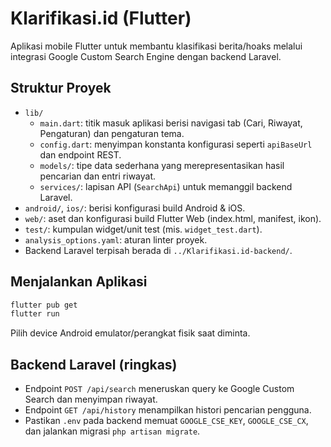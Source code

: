 # Klarifikasi.id (Flutter)

Aplikasi mobile Flutter untuk membantu klasifikasi berita/hoaks melalui integrasi Google Custom Search Engine dengan backend Laravel.

## Struktur Proyek
- `lib/`
  - `main.dart`: titik masuk aplikasi berisi navigasi tab (Cari, Riwayat, Pengaturan) dan pengaturan tema.
  - `config.dart`: menyimpan konstanta konfigurasi seperti `apiBaseUrl` dan endpoint REST.
  - `models/`: tipe data sederhana yang merepresentasikan hasil pencarian dan entri riwayat.
  - `services/`: lapisan API (`SearchApi`) untuk memanggil backend Laravel.
- `android/`, `ios/`: berisi konfigurasi build Android & iOS.
- `web/`: aset dan konfigurasi build Flutter Web (index.html, manifest, ikon).
- `test/`: kumpulan widget/unit test (mis. `widget_test.dart`).
- `analysis_options.yaml`: aturan linter proyek.
- Backend Laravel terpisah berada di `../Klarifikasi.id-backend/`.

## Menjalankan Aplikasi
```bash
flutter pub get
flutter run
```
Pilih device Android emulator/perangkat fisik saat diminta.

## Backend Laravel (ringkas)
- Endpoint `POST /api/search` meneruskan query ke Google Custom Search dan menyimpan riwayat.
- Endpoint `GET /api/history` menampilkan histori pencarian pengguna.
- Pastikan `.env` pada backend memuat `GOOGLE_CSE_KEY`, `GOOGLE_CSE_CX`, dan jalankan migrasi `php artisan migrate`.
